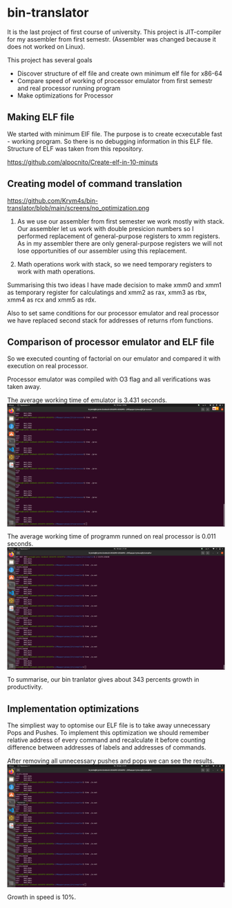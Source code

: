 # bin-translator

It is the last project of first course of university. This project is JIT-compiler for my assembler from first semestr. (Assembler was changed because it does not worked on Linux).

This project has several goals
- Discover structure of elf file and create own minimum elf file for x86-64 
- Compare speed of working of processor emulator from first semestr and real processor running program
- Make optimizations for Processor

## Making ELF file
We started with minimum ElF file. The purpose is to create ecxecutable fast - working program. So there is no debugging information in this ELF file. Structure of ELF was taken from this repository.

https://github.com/alpocnito/Create-elf-in-10-minuts

## Creating model of command translation
https://github.com/Krym4s/bin-translator/blob/main/screens/no_optimization.png
1. As we use our assembler from first semester we work mostly with stack. Our assembler let us work with double presicion numbers so I performed replacement of general-purpose registers to xmm registers. As in my assembler there are only general-purpose registers we will not lose opportunities of our assembler using this replacement. 

2. Math operations work with stack, so we need temporary registers to work with math operations.

Summarising this two ideas I have made decision to make xmm0 and xmm1 as temporary register for calculatings and xmm2 as rax, xmm3 as rbx, xmm4 as rcx and xmm5 as rdx.

Also to set same conditions for our processor emulator and real processor we have replaced second stack for addresses of returns rfom functions.

## Comparison of processor emulator and ELF file

So we executed counting of factorial on our emulator and compared it with execution on real processor. 

Processor emulator was compiled with O3 flag and all verifications was taken away.

The average working time of emulator is 3.431 seconds. 
<img align="center"  src="https://github.com/Krym4s/bin-translator/blob/main/screens/emulator.png">

The average working time of programm runned on real processor is 0.011 seconds.
<img align="center"  src="https://github.com/Krym4s/bin-translator/blob/main/screens/no_optimization.png">

To summarise, our bin tranlator gives about 343 percents growth in productivity.

## Implementation optimizations

The simpliest way to optomise our ELF file is to take away unnecessary Pops and Pushes. To implement this optimization we should remember relative address of every command and recalculate it before counting difference between addresses of labels and addresses of commands.

After removing all unnecessary pushes and pops we can see the results. 
<img align="center"  src="https://github.com/Krym4s/bin-translator/blob/main/screens/optimization.png">

Growth in speed is 10%. 
